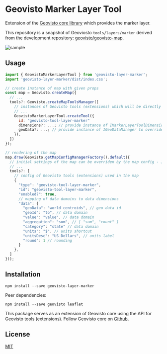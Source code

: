 # Geovisto Marker Layer Tool
Extension of the [Geovisto core library](https://github.com/geovisto/geovisto) which provides the marker layer.

This repository is a snapshot of Geoviosto ``tools/layers/marker`` derived from the development repository: [geovisto/geovisto-map](https://github.com/geovisto/geovisto-map).

![sample](https://user-images.githubusercontent.com/1479229/131530815-11f77c51-3069-42fa-8f29-002b86364d24.png)


## Usage

```js
import { GeovistoMarkerLayerTool } from 'geovisto-layer-marker';
import 'geovisto-layer-marker/dist/index.css';

// create instance of map with given props
const map = Geovisto.createMap({
  // ...
  tools?: Geovisto.createMapToolsManager([
    // instances of Geovisto tools (extensions) which will be directly used in the map
    // ...
    GeovistoMarkerLayerTool.createTool({
      id: "geovisto-tool-layer-marker"
      dimensions?: ...; // provide instance of IMarkerLayerToolDimensions to override dimensions
      geoData?: ...; // provide instance of IGeoDataManager to override geographical data manager
    }),
  ])
});

// rendering of the map
map.draw(Geovisto.getMapConfigManagerFactory().default({
  // initial settings of the map can be overriden by the map config - JSON structure providing user settings 
  // ...
  tools?: [
    // config of Geovisto tools (extensions) used in the map
    {
      "type": "geovisto-tool-layer-marker",
      "id": "geovisto-tool-layer-marker",
      "enabled?": true,
      // mapping of data domains to data dimensions
      "data": {
        "geoData": "world centroids", // geo data id
        "geoId": "to", // data domain
        "value": "value", // data domain
        "aggregation": "sum", // [ "sum", "count" ]
        "category": "state" // data domain
        "units": "$", // units shortcut
        "unitsDesc": "US Dollars", // units label
        "round": 1 // rounding
      }
    },
  ]
}));
```

## Installation

```
npm install --save geovisto-layer-marker
```

Peer dependencies:
```
npm install --save geovisto leaflet
```

This package serves as an extension of Geovisto core using the API for Geovisto tools (extensions). Follow Geovisto core on [Github](https://github.com/geovisto/geovisto).

## License

[MIT](https://github.com/geovisto/geovisto-layer-marker/blob/master/LICENSE)

